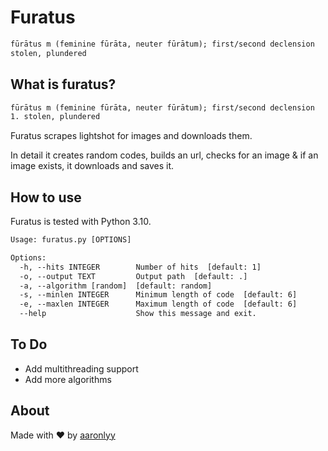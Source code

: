 # Furatus

```txt
fūrātus m ‎(feminine fūrāta, neuter fūrātum); first/second declension
stolen, plundered
```

## What is furatus?

```txt
fūrātus m ‎(feminine fūrāta, neuter fūrātum); first/second declension
1. stolen, plundered
```

Furatus scrapes lightshot for images and downloads them.

In detail it creates random codes, builds an url, checks for an image & if an image exists, it downloads and saves it.

## How to use

Furatus is tested with Python 3.10.

```txt
Usage: furatus.py [OPTIONS]

Options:
  -h, --hits INTEGER        Number of hits  [default: 1]
  -o, --output TEXT         Output path  [default: .]
  -a, --algorithm [random]  [default: random]
  -s, --minlen INTEGER      Minimum length of code  [default: 6]
  -e, --maxlen INTEGER      Maximum length of code  [default: 6]
  --help                    Show this message and exit.
```

## To Do

- Add multithreading support
- Add more algorithms

## About

Made with ♥ by [aaronlyy](https://github.com/aaronlyy)
